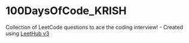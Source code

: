 # 100DaysOfCode_KRISH
Collection of LeetCode questions to ace the coding interview! - Created using [LeetHub v3](https://github.com/raphaelheinz/LeetHub-3.0)
